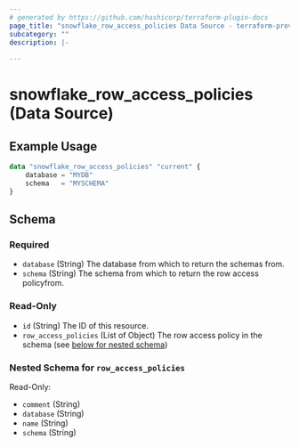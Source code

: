 ```yaml
---
# generated by https://github.com/hashicorp/terraform-plugin-docs
page_title: "snowflake_row_access_policies Data Source - terraform-provider-snowflake"
subcategory: ""
description: |-
  
---
```


# snowflake_row_access_policies (Data Source)



## Example Usage

```terraform
data "snowflake_row_access_policies" "current" {
    database = "MYDB"
    schema   = "MYSCHEMA"
}
```

<!-- schema generated by tfplugindocs -->
## Schema

### Required

- `database` (String) The database from which to return the schemas from.
- `schema` (String) The schema from which to return the row access policyfrom.

### Read-Only

- `id` (String) The ID of this resource.
- `row_access_policies` (List of Object) The row access policy in the schema (see [below for nested schema](#nestedatt--row_access_policies))

<a id="nestedatt--row_access_policies"></a>
### Nested Schema for `row_access_policies`

Read-Only:

- `comment` (String)
- `database` (String)
- `name` (String)
- `schema` (String)


